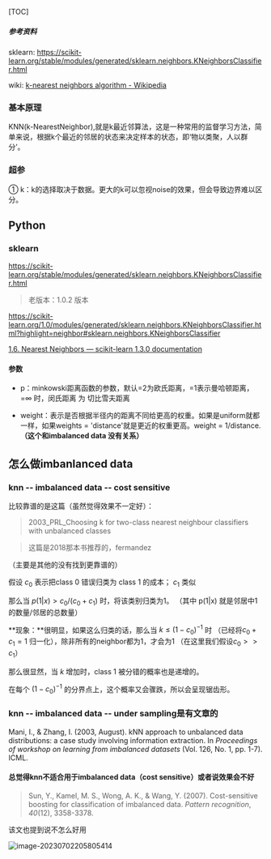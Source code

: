 [TOC]

##### 参考资料

sklearn: https://scikit-learn.org/stable/modules/generated/sklearn.neighbors.KNeighborsClassifier.html

wiki: [k-nearest neighbors algorithm - Wikipedia](https://en.wikipedia.org/wiki/K-nearest_neighbors_algorithm)



### 基本原理

KNN(k-NearestNeighbor),就是k最近邻算法，这是一种常用的监督学习方法，简单来说，根据k个最近的邻居的状态来决定样本的状态，即‘物以类聚，人以群分’。



### 超参

① k：k的选择取决于数据。更大的k可以忽视noise的效果，但会导致边界难以区分。



## Python

### sklearn

https://scikit-learn.org/stable/modules/generated/sklearn.neighbors.KNeighborsClassifier.html

> 老版本：1.0.2 版本

https://scikit-learn.org/1.0/modules/generated/sklearn.neighbors.KNeighborsClassifier.html?highlight=neighbor#sklearn.neighbors.KNeighborsClassifier

[1.6. Nearest Neighbors — scikit-learn 1.3.0 documentation](https://scikit-learn.org/stable/modules/neighbors.html#classification)





#### 参数

- p：minkowski距离函数的参数，默认=2为欧氏距离，=1表示曼哈顿距离，=∞ 时，闵氏距离 为 切比雪夫距离

- weight：表示是否根据半径内的距离不同给更高的权重。如果是uniform就都一样，如果weights = 'distance'就是更近的权重更高。weight = 1/distance. **（这个和imbalanced data 没有关系）**



## 怎么做imbanlanced data

### knn -- imbalanced data -- cost sensitive 

比较靠谱的是这篇（虽然觉得效果不一定好）：

> 2003_PRL_Choosing k for two-class nearest neighbour classifiers with unbalanced classes

> 这篇是2018那本书推荐的，fermandez

（主要是其他的没有找到更靠谱的）

假设 $c_0$ 表示把class 0 错误归类为 class 1 的成本； $c_1$ 类似

那么当 $p(1|x)>c_0/(c_0+c_1)$ 时，将该类别归类为1。 （其中 p(1|x) 就是邻居中1的数量/邻居的总数量）

 

**现象：**很明显，如果这么归类的话，那么当 $k\le (1-c_0)^{-1}$ 时 （已经将$c_0+c_1=1$ 归一化），除非所有的neighbor都为1，才会为1 （在这里我们假设$c_0>>c_1$）

那么很显然，当 $k$ 增加时，class 1 被分错的概率也是递增的。

在每个 $(1-c_0)^{-1}$ 的分界点上，这个概率又会骤跌，所以会呈现锯齿形。







### knn -- imbalanced data -- under sampling是有文章的

Mani, I., & Zhang, I. (2003, August). kNN approach to unbalanced data distributions: a case study involving information extraction. In *Proceedings of workshop on learning from imbalanced datasets* (Vol. 126, No. 1, pp. 1-7). ICML.













#### 总觉得knn不适合用于imbalanced data（cost sensitive）或者说效果会不好



> Sun, Y., Kamel, M. S., Wong, A. K., & Wang, Y. (2007). Cost-sensitive boosting for classification of imbalanced data. *Pattern recognition*, *40*(12), 3358-3378.

该文也提到说不怎么好用

![image-20230702205805414](https://hl-pic.oss-cn-hangzhou.aliyuncs.com/image-20230702205805414.png)